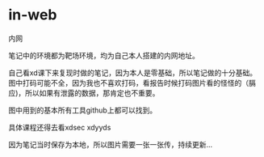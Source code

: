 # in-web
内网

笔记中的环境都为靶场环境，均为自己本人搭建的内网地址。

自己看xd课下来复现时做的笔记，因为本人是零基础，所以笔记做的十分基础。图中打码可能不全，因为我也不喜欢打码，看报告时候打码图片看的怪怪的（膈应)，所以如果有泄露的数据，那肯定也不重要。

图中用到的基本所有工具github上都可以找到。

具体课程还得去看xdsec	xdyyds

因为笔记当时保存为本地，所以图片需要一张一张传，持续更新...

